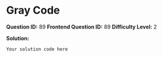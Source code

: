 
  # Gray Code
  
  **Question ID:** 89
  **Frontend Question ID:** 89
  **Difficulty Level:** 2
  
  **Solution:**  
  ```
  Your solution code here
  ```
    